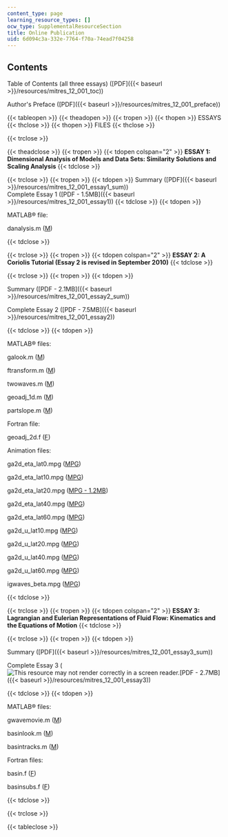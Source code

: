 ```yaml
---
content_type: page
learning_resource_types: []
ocw_type: SupplementalResourceSection
title: Online Publication
uid: 6d094c3a-332e-7764-f70a-74ead7f04258
---
```


Contents
--------

Table of Contents (all three essays) ([PDF]({{< baseurl >}}/resources/mitres_12_001_toc))

Author's Preface ([PDF]({{< baseurl >}}/resources/mitres_12_001_preface))

{{< tableopen >}}
{{< theadopen >}}
{{< tropen >}}
{{< thopen >}}
ESSAYS
{{< thclose >}}
{{< thopen >}}
FILES
{{< thclose >}}

{{< trclose >}}

{{< theadclose >}}
{{< tropen >}}
{{< tdopen colspan="2" >}}
**ESSAY 1: Dimensional Analysis of Models and Data Sets: Similarity Solutions and Scaling Analysis**
{{< tdclose >}}

{{< trclose >}}
{{< tropen >}}
{{< tdopen >}}
Summary ([PDF]({{< baseurl >}}/resources/mitres_12_001_essay1_sum))  
Complete Essay 1 ([PDF - 1.5MB]({{< baseurl >}}/resources/mitres_12_001_essay1))
{{< tdclose >}}
{{< tdopen >}}


MATLAB® file:

danalysis.m ([M](/resources/res-12-001-topics-in-fluid-dynamics-spring-2010/online-publication/danalysis.m))


{{< tdclose >}}

{{< trclose >}}
{{< tropen >}}
{{< tdopen colspan="2" >}}
**ESSAY 2: A Coriolis Tutorial (Essay 2 is revised in September 2010)**
{{< tdclose >}}

{{< trclose >}}
{{< tropen >}}
{{< tdopen >}}


Summary ([PDF - 2.1MB]({{< baseurl >}}/resources/mitres_12_001_essay2_sum))

Complete Essay 2 ([PDF - 7.5MB]({{< baseurl >}}/resources/mitres_12_001_essay2))


{{< tdclose >}}
{{< tdopen >}}


MATLAB® files:

galook.m ([M](/resources/res-12-001-topics-in-fluid-dynamics-spring-2010/online-publication/galook.m))

ftransform.m ([M](/resources/res-12-001-topics-in-fluid-dynamics-spring-2010/online-publication/ftransform.m))

twowaves.m ([M](/resources/res-12-001-topics-in-fluid-dynamics-spring-2010/online-publication/twowaves.m))

geoadj\_1d.m ([M](/resources/res-12-001-topics-in-fluid-dynamics-spring-2010/online-publication/geoadj_1d.m))

partslope.m ([M](/resources/res-12-001-topics-in-fluid-dynamics-spring-2010/online-publication/partslope.m))

Fortran file:

geoadj\_2d.f ([F](/resources/res-12-001-topics-in-fluid-dynamics-spring-2010/online-publication/geoadj_2d.for))

Animation files:

ga2d\_eta\_lat0.mpg ([MPG](/resources/res-12-001-topics-in-fluid-dynamics-spring-2010/online-publication/ga2d_eta_lat0.mpg))

ga2d\_eta\_lat10.mpg ([MPG](/resources/res-12-001-topics-in-fluid-dynamics-spring-2010/online-publication/ga2d_eta_lat10.mpg))

ga2d\_eta\_lat20.mpg ([MPG - 1.2MB](/resources/res-12-001-topics-in-fluid-dynamics-spring-2010/online-publication/ga2d_eta_lat20.mpg))

ga2d\_eta\_lat40.mpg ([MPG](/resources/res-12-001-topics-in-fluid-dynamics-spring-2010/online-publication/ga2d_eta_lat40.mpg))

ga2d\_eta\_lat60.mpg ([MPG](/resources/res-12-001-topics-in-fluid-dynamics-spring-2010/online-publication/ga2d_eta_lat60.mpg))

ga2d\_u\_lat10.mpg ([MPG](/resources/res-12-001-topics-in-fluid-dynamics-spring-2010/online-publication/ga2d_u_lat10.mpg))

ga2d\_u\_lat20.mpg ([MPG](/resources/res-12-001-topics-in-fluid-dynamics-spring-2010/online-publication/ga2d_u_lat20.mpg))

ga2d\_u\_lat40.mpg ([MPG](/resources/res-12-001-topics-in-fluid-dynamics-spring-2010/online-publication/ga2d_u_lat40.mpg))

ga2d\_u\_lat60.mpg ([MPG](/resources/res-12-001-topics-in-fluid-dynamics-spring-2010/online-publication/ga2d_eta_lat60.mpg))

igwaves\_beta.mpg ([MPG](/resources/res-12-001-topics-in-fluid-dynamics-spring-2010/online-publication/igwaves_beta.mpg))


{{< tdclose >}}

{{< trclose >}}
{{< tropen >}}
{{< tdopen colspan="2" >}}
**ESSAY 3: Lagrangian and Eulerian Representations of Fluid Flow: Kinematics and the Equations of Motion**
{{< tdclose >}}

{{< trclose >}}
{{< tropen >}}
{{< tdopen >}}


Summary ([PDF]({{< baseurl >}}/resources/mitres_12_001_essay3_sum))

Complete Essay 3 (![This resource may not render correctly in a screen reader.](/images/inacessible.gif)[PDF - 2.7MB]({{< baseurl >}}/resources/mitres_12_001_essay3))


{{< tdclose >}}
{{< tdopen >}}


MATLAB® files:

gwavemovie.m ([M](/resources/res-12-001-topics-in-fluid-dynamics-spring-2010/online-publication/gwavemovie.m))

basinlook.m ([M](/resources/res-12-001-topics-in-fluid-dynamics-spring-2010/online-publication/basinlook.m))

basintracks.m ([M](/resources/res-12-001-topics-in-fluid-dynamics-spring-2010/online-publication/basintracks.m))

Fortran files:

basin.f ([F](/resources/res-12-001-topics-in-fluid-dynamics-spring-2010/online-publication/basin.for))

basinsubs.f ([F](/resources/res-12-001-topics-in-fluid-dynamics-spring-2010/online-publication/basinsubs.for))


{{< tdclose >}}

{{< trclose >}}

{{< tableclose >}}